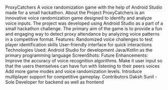 ProxyCatchers
A voice randomization game with the help of Android Studio made for a small hackathon. About the Project ProxyCatchers is an innovative voice randomization game designed to identify and analyze voice inputs. The project was developed using Android Studio as a part of a small hackathon challenge. The primary aim of the game is to provide a fun and engaging way to detect proxy attendance by analyzing voice patterns in a competitive format.
Features:
Randomized voice challenges to test player identification skills User-friendly interface for quick interactions
Technologies Used:
Android Studio for development Java/Kotlin as the primary programming language
ScreenShots:
Future Enhancements:
Improve the accuracy of voice recognition algorithms. Make it user input so that the users themselves can have fun with listening to their peers voices Add more game modes and voice randomization levels. Introduce multiplayer support for competitive gameplay.
Contributors Daksh Sunil - Sole Developer for backend as well as frontend

